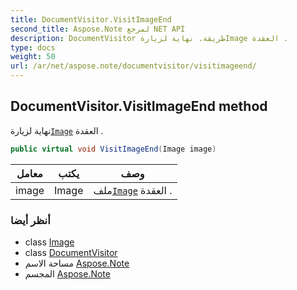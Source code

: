 ```yaml
---
title: DocumentVisitor.VisitImageEnd
second_title: Aspose.Note لمرجع NET API
description: DocumentVisitor طريقة. نهاية لزيارةImage العقدة .
type: docs
weight: 50
url: /ar/net/aspose.note/documentvisitor/visitimageend/
---
```

## DocumentVisitor.VisitImageEnd method

نهاية لزيارة[`Image`](../../image/) العقدة .

```csharp
public virtual void VisitImageEnd(Image image)
```

| معامل | يكتب | وصف |
| --- | --- | --- |
| image | Image | ملف[`Image`](../../image/) العقدة . |

### أنظر أيضا

* class [Image](../../image/)
* class [DocumentVisitor](../)
* مساحة الاسم [Aspose.Note](../../documentvisitor/)
* المجسم [Aspose.Note](../../../)


